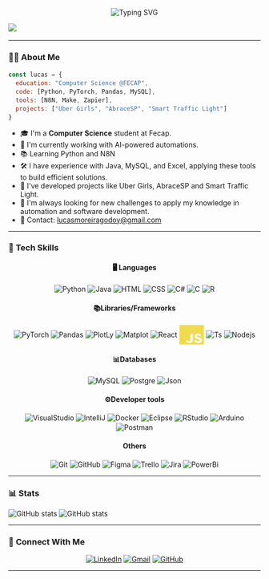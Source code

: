 <div align="center">
  
  ![Typing SVG](https://readme-typing-svg.herokuapp.com?font=Fira+Code&weight=600&size=28&duration=2000&pause=800&color=6366F1&center=true&vCenter=true&width=600&lines=👨🏽‍💻Hi,+my+name+is+Lucas+Moreira👋)
  
</div>

<img src="https://github.com/Anmol-Baranwal/Cool-GIFs-For-GitHub/assets/74038190/80728820-e06b-4f96-9c9e-9df46f0cc0a5" width="1000">

---

### 🙋‍♂️ **About Me**

  ```javascript
  const lucas = {
    education: "Computer Science @FECAP",
    code: [Python, PyTorch, Pandas, MySQL],
    tools: [N8N, Make, Zapier],
    projects: ["Uber Girls", "AbraceSP", "Smart Traffic Light"]
  }
  ```

  - 🎓 I'm a **Computer Science** student at Fecap.
  - 🤖 I'm currently working with AI-powered automations.
  - 📚 Learning Python and N8N
  - 🛠️ I have experience with Java, MySQL, and Excel, applying these tools to build efficient solutions.
  - 🚀 I've developed projects like Uber Girls, AbraceSP and Smart Traffic Light.
  - 🌱 I'm always looking for new challenges to apply my knowledge in automation and software development.
  - 📧 Contact: lucasmoreiragodoy@gmail.com

---

### 🚀 **Tech Skills**
<div align="center">
  
  #### **🖥️ Languages**
  <img align="center" alt="Python" height="40" width="50" src="https://cdn.jsdelivr.net/gh/devicons/devicon@latest/icons/python/python-original.svg" />
  <img align="center" alt="Java" height="40" width="50" src="https://cdn.jsdelivr.net/gh/devicons/devicon@latest/icons/java/java-original.svg" />    
  <img align="center" alt="HTML" height="40" width="50" src="https://cdn.jsdelivr.net/gh/devicons/devicon@latest/icons/html5/html5-original.svg" />
  <img align="center" alt="CSS" height="40" width="50" src="https://cdn.jsdelivr.net/gh/devicons/devicon@latest/icons/css3/css3-original.svg"/>
  <img align="center" alt="C#" height="40" width="50" src="https://cdn.jsdelivr.net/gh/devicons/devicon@latest/icons/csharp/csharp-original.svg"/>
  <img align="center" alt="C" height="40" width="50" src="https://cdn.jsdelivr.net/gh/devicons/devicon@latest/icons/c/c-original.svg"/>
  <img align="center" alt="R" height="40" width="50" src="https://cdn.jsdelivr.net/gh/devicons/devicon@latest/icons/r/r-original.svg"/>
          
  
  #### **📚Libraries/Frameworks**
  <img align="center" alt="PyTorch" height="40" width="50" src="https://cdn.jsdelivr.net/gh/devicons/devicon@latest/icons/pytorch/pytorch-original.svg" />
  <img align="center" alt="Pandas" height="40" width="50" src="https://cdn.jsdelivr.net/gh/devicons/devicon@latest/icons/pandas/pandas-original.svg" />
  <img align="center" alt="PlotLy" height="40" width="50" src="https://cdn.jsdelivr.net/gh/devicons/devicon@latest/icons/plotly/plotly-original.svg" />
  <img align="center" alt="Matplot" height="40" width="50" src="https://cdn.jsdelivr.net/gh/devicons/devicon@latest/icons/matplotlib/matplotlib-original.svg" />
  <img align="center" alt="React" height="40" width="50" src="https://cdn.jsdelivr.net/gh/devicons/devicon@latest/icons/reactnative/reactnative-original.svg"/>
  <img align="center" alt="Js" height="40" width="50" src="https://raw.githubusercontent.com/devicons/devicon/master/icons/javascript/javascript-plain.svg"/>
  <img align="center" alt="Ts" height="40" width="50" src="https://cdn.jsdelivr.net/gh/devicons/devicon@latest/icons/typescript/typescript-original.svg"/>
  <img align="center" alt="Nodejs" height="40" width="50" src="https://cdn.jsdelivr.net/gh/devicons/devicon@latest/icons/nodejs/nodejs-original.svg"/>

   #### **📊Databases**
  <img align="center" alt="MySQL" height="40" width="50" src="https://cdn.jsdelivr.net/gh/devicons/devicon@latest/icons/mysql/mysql-original-wordmark.svg"/>
  <img align="center" alt="Postgre" height="40" width="50" src="https://cdn.jsdelivr.net/gh/devicons/devicon@latest/icons/postgresql/postgresql-original.svg"/>
  <img align="center" alt="Json" height="40" width="50" src="https://cdn.jsdelivr.net/gh/devicons/devicon@latest/icons/json/json-original.svg" />

  #### **⚙️Developer tools**
  <img align="center" alt="VisualStudio" height="40" width="50" src="https://cdn.jsdelivr.net/gh/devicons/devicon@latest/icons/visualstudio/visualstudio-original.svg" />
  <img align="center" alt="IntelliJ" height="40" width="50" src="https://cdn.jsdelivr.net/gh/devicons/devicon@latest/icons/intellij/intellij-original.svg" >
  <img align="center" alt="Docker" height="40" width="50" src="https://cdn.jsdelivr.net/gh/devicons/devicon@latest/icons/docker/docker-original-wordmark.svg" >
  <img align="center" alt="Eclipse" height="40" width="50" src="https://cdn.jsdelivr.net/gh/devicons/devicon@latest/icons/eclipse/eclipse-original.svg" >
  <img align="center" alt="RStudio" height="40" width="50" src="https://cdn.jsdelivr.net/gh/devicons/devicon@latest/icons/rstudio/rstudio-original.svg"/>
  <img align="center" alt="Arduino" height="40" width="50" src="https://cdn.jsdelivr.net/gh/devicons/devicon@latest/icons/arduino/arduino-original-wordmark.svg" />
  <img align="center" alt="Postman" height="40" width="50" src="https://cdn.jsdelivr.net/gh/devicons/devicon@latest/icons/postman/postman-original.svg" />

  
  #### **Others**
  <img align="center" alt="Git" height="40" width="50" src="https://cdn.jsdelivr.net/gh/devicons/devicon@latest/icons/git/git-original.svg" />
  <img align="center" alt="GitHub" height="40" width="50" src="https://cdn.jsdelivr.net/gh/devicons/devicon@latest/icons/github/github-original.svg" />
  <img align="center" alt="Figma" height="40" width="50" src="https://cdn.jsdelivr.net/gh/devicons/devicon@latest/icons/figma/figma-original.svg" />
  <img align="center" alt="Trello" height="40" width="50" src="https://cdn.jsdelivr.net/gh/devicons/devicon@latest/icons/trello/trello-original.svg" />
  <img align="center" alt="Jira" height="40" width="50" src="https://cdn.jsdelivr.net/gh/devicons/devicon@latest/icons/jira/jira-original.svg" />
  <img align="center" alt="PowerBi" height="40" width="50" src="https://raw.githubusercontent.com/microsoft/PowerBI-Icons/main/SVG/Power-BI.svg">

</div>

---

### 📊 **Stats**

  ![GitHub stats](https://github-readme-stats.vercel.app/api?username=omoreiiraa&show_icons=true&theme=tokyonight&hide_border=true&bg_color=0D1117&title_color=6366F1&icon_color=6366F1&text_color=c9d1d9&count_private=true&include_all_commits=true)
  ![GitHub stats](https://github-readme-streak-stats.herokuapp.com/?user=omoreiiraa&theme=tokyonight&hide_border=true&background=0D1117&stroke=6366F1&ring=6366F1&fire=FF6B6B&currStreakLabel=6366F1)


---

### 🤝 **Connect With Me**

<div align="center">
  
  [![LinkedIn](https://img.shields.io/badge/LinkedIn-0077B5?style=for-the-badge&logo=linkedin&logoColor=white)](https://www.linkedin.com/in/lucasmoreiragodoy)
  [![Gmail](https://img.shields.io/badge/Gmail-D14836?style=for-the-badge&logo=gmail&logoColor=white)](mailto:lucasmoreiragodoy@gmail.com)
  [![GitHub](https://img.shields.io/badge/GitHub-100000?style=for-the-badge&logo=github&logoColor=white)](https://github.com/omoreiiraa)
  
</div>

---
 
